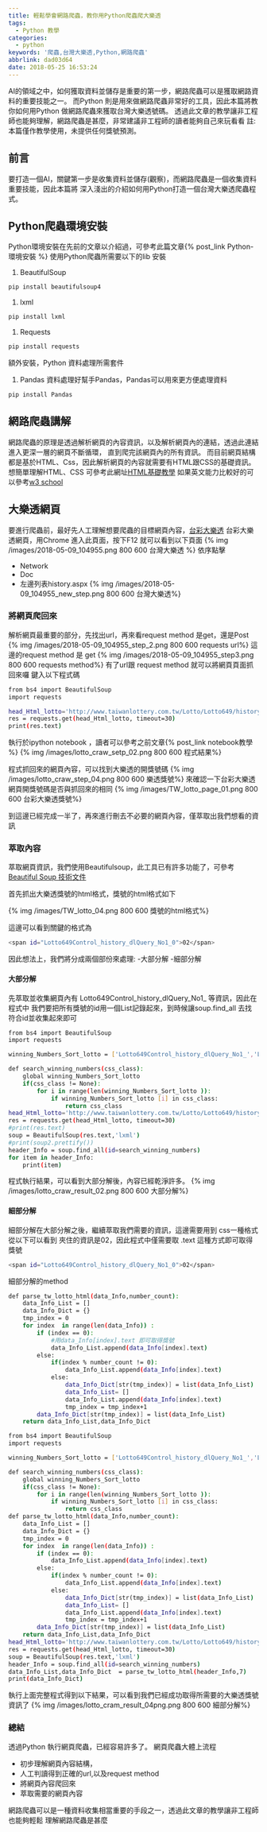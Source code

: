 ```yaml
---
title: 輕鬆學會網路爬蟲，教你用Python爬蟲爬大樂透
tags:
  - Python 教學
categories:
  - python
keywords: '爬蟲,台灣大樂透,Python,網路爬蟲'
abbrlink: dad03d64
date: 2018-05-25 16:53:24
---
```



AI的領域之中，如何獲取資料並儲存是重要的第一步，網路爬蟲可以是獲取網路資料的重要技能之一。
而Python 則是用來做網路爬蟲非常好的工具，因此本篇將教你如何用Python 做網路爬蟲來獲取台灣大樂透號碼。
透過此文章的教學讓非工程師也能夠理解，網路爬蟲是甚麼，非常建議非工程師的讀者能夠自己來玩看看
註:本篇僅作教學使用，未提供任何獎號預測。

<!-- more -->

## 前言
要打造一個AI，關鍵第一步是收集資料並儲存(觀察)，而網路爬蟲是一個收集資料重要技能，因此本篇將 
深入淺出的介紹如何用Python打造一個台灣大樂透爬蟲程式。

## Python爬蟲環境安裝
Python環境安裝在先前的文章以介紹過，可參考此篇文章{% post_link Python-環境安裝 %}
使用Python爬蟲所需要以下的lib 安裝
1. BeautifulSoup
``` bash
pip install beautifulsoup4 

```
1. lxml 
``` bash
pip install lxml 
```
1. Requests
``` bash
pip install requests
```
額外安裝，Python 資料處理所需套件
1. Pandas 資料處理好幫手Pandas，Pandas可以用來更方便處理資料
``` bash
pip install Pandas
```

## 網路爬蟲講解
網路爬蟲的原理是透過解析網頁的內容資訊，以及解析網頁內的連結，透過此連結進入更深一層的網頁不斷循環，
直到爬完該網頁內的所有資訊。
而目前網頁結構都是基於HTML、Css，因此解析網頁的內容就需要有HTML跟CSS的基礎資訊。
想簡單理解HTML、CSS 可參考此網址[HTML基礎教學](http://linzy.csj.ks.edu.tw/materials/html_use.htm)
如果英文能力比較好的可以參考[w3 school](https://www.w3schools.com/)

## 大樂透網頁
要進行爬蟲前，最好先人工理解想要爬蟲的目標網頁內容，[台彩大樂透](http://www.taiwanlottery.com.tw/Lotto/Lotto649/history.aspx)
台彩大樂透網頁，用Chrome 進入此頁面，按下F12 就可以看到以下頁面
{% img /images/2018-05-09_104955.png 800 600 台灣大樂透 %}
依序點擊
- Network
- Doc
- 左邊列表history.aspx
{% img /images/2018-05-09_104955_new_step.png 800 600 台灣大樂透%}

### 將網頁爬回來
解析網頁最重要的部分，先找出url，再來看request method 是get，還是Post
{% img /images/2018-05-09_104955_step_2.png 800 600 requests url%}
這邊的request method 是 get
{% img /images/2018-05-09_104955_step3.png 800 600 requests method%}
有了url跟 request method 就可以將網頁頁面抓回來囉
鍵入以下程式碼
``` bash
from bs4 import BeautifulSoup
import requests

head_Html_lotto='http://www.taiwanlottery.com.tw/Lotto/Lotto649/history.aspx'
res = requests.get(head_Html_lotto, timeout=30)
print(res.text)
```
執行於ipython notebook ，讀者可以參考之前文章{% post_link notebook教學 %}
{% img /images/lotto_craw_setp_02.png 800 600 程式結果%}

程式抓回來的網頁內容，可以找到大樂透的開獎號碼
{% img /images/lotto_craw_step_04.png 800 600 樂透獎號%}
來確認一下台彩大樂透網頁開獎號碼是否與抓回來的相同
{% img /images/TW_lotto_page_01.png 800 600 台彩大樂透獎號%}

到這邊已經完成一半了，再來進行刪去不必要的網頁內容，僅萃取出我們想看的資訊

### 萃取內容
萃取網頁資訊，我們使用Beautifulsoup，此工具已有許多功能了，可參考[Beautiful Soup 技術文件](http://beautifulsoup.readthedocs.io/zh_CN/latest/)

首先抓出大樂透獎號的html格式，獎號的html格式如下

{% img /images/TW_lotto_04.png 800 600 獎號的html格式%}

這邊可以看到關鍵的格式為
```bash
<span id="Lotto649Control_history_dlQuery_No1_0">02</span>
```
因此想法上，我們將分成兩個部份來處理:
-大部分解
-細部分解

#### 大部分解
先萃取並收集網頁內有 Lotto649Control_history_dlQuery_No1_ 等資訊，因此在程式中
我們要把所有獎號的id用一個List記錄起來，到時候讓soup.find_all 去找符合id並收集起來即可

```bash
from bs4 import BeautifulSoup
import requests

winning_Numbers_Sort_lotto = ['Lotto649Control_history_dlQuery_No1_','Lotto649Control_history_dlQuery_No2_','Lotto649Control_history_dlQuery_No3_','Lotto649Control_history_dlQuery_No4_','Lotto649Control_history_dlQuery_No5_','Lotto649Control_history_dlQuery_No6_','Lotto649Control_history_dlQuery_SNo_']

def search_winning_numbers(css_class):
    global winning_Numbers_Sort_lotto
    if(css_class != None):
        for i in range(len(winning_Numbers_Sort_lotto )):
            if winning_Numbers_Sort_lotto [i] in css_class:
                return css_class              
head_Html_lotto='http://www.taiwanlottery.com.tw/Lotto/Lotto649/history.aspx'
res = requests.get(head_Html_lotto, timeout=30)
#print(res.text)
soup = BeautifulSoup(res.text,'lxml')
#print(soup2.prettify())
header_Info = soup.find_all(id=search_winning_numbers)
for item in header_Info:
    print(item)				
```
程式執行結果，可以看到大部分解後，內容已經乾淨許多。
{% img /images/lotto_craw_result_02.png 800 600 大部分解%}

#### 細部分解
細部分解在大部分解之後，繼續萃取我們需要的資訊，這邊需要用到 css一種格式
從以下可以看到 <span></span> 夾住的資訊是02，因此程式中僅需要取 <span></span>.text 這種方式即可取得獎號 
```bash
<span id="Lotto649Control_history_dlQuery_No1_0">02</span>
```
細部分解的method
```bash
def parse_tw_lotto_html(data_Info,number_count):  
    data_Info_List = []
    data_Info_Dict = {}
    tmp_index = 0
    for index  in range(len(data_Info)) :
        if (index == 0):
			#用data_Info[index].text 即可取得獎號
            data_Info_List.append(data_Info[index].text)  
        else:
            if(index % number_count != 0):
                data_Info_List.append(data_Info[index].text)
            else:
                data_Info_Dict[str(tmp_index)] = list(data_Info_List)
                data_Info_List= []
                data_Info_List.append(data_Info[index].text)
                tmp_index = tmp_index+1
        data_Info_Dict[str(tmp_index)] = list(data_Info_List)
    return data_Info_List,data_Info_Dict
```

```bash
from bs4 import BeautifulSoup
import requests

winning_Numbers_Sort_lotto = ['Lotto649Control_history_dlQuery_No1_','Lotto649Control_history_dlQuery_No2_','Lotto649Control_history_dlQuery_No3_','Lotto649Control_history_dlQuery_No4_','Lotto649Control_history_dlQuery_No5_','Lotto649Control_history_dlQuery_No6_','Lotto649Control_history_dlQuery_SNo_']

def search_winning_numbers(css_class):
    global winning_Numbers_Sort_lotto
    if(css_class != None):
        for i in range(len(winning_Numbers_Sort_lotto )):
            if winning_Numbers_Sort_lotto [i] in css_class:
                return css_class    
def parse_tw_lotto_html(data_Info,number_count):  
    data_Info_List = []
    data_Info_Dict = {}
    tmp_index = 0
    for index  in range(len(data_Info)) :
        if (index == 0):
            data_Info_List.append(data_Info[index].text)  
        else:
            if(index % number_count != 0):
                data_Info_List.append(data_Info[index].text)
            else:
                data_Info_Dict[str(tmp_index)] = list(data_Info_List)
                data_Info_List= []
                data_Info_List.append(data_Info[index].text)
                tmp_index = tmp_index+1
        data_Info_Dict[str(tmp_index)] = list(data_Info_List)
    return data_Info_List,data_Info_Dict            
head_Html_lotto='http://www.taiwanlottery.com.tw/Lotto/Lotto649/history.aspx'
res = requests.get(head_Html_lotto, timeout=30)
soup = BeautifulSoup(res.text,'lxml')
header_Info = soup.find_all(id=search_winning_numbers)
data_Info_List,data_Info_Dict  = parse_tw_lotto_html(header_Info,7)    
print(data_Info_Dict)
```
執行上面完整程式得到以下結果，可以看到我們已經成功取得所需要的大樂透獎號資訊了
{% img /images/lotto_cram_result_04png.png 800 600 細部分解%}


### 總結

透過Python 執行網頁爬蟲，已經容易許多了。
網頁爬蟲大體上流程
- 初步理解網頁內容結構，
- 人工判讀得到正確的url,以及request method 
- 將網頁內容爬回來
- 萃取需要的網頁內容

網路爬蟲可以是一種資料收集相當重要的手段之一，透過此文章的教學讓非工程師也能夠輕鬆
理解網路爬蟲是甚麼

